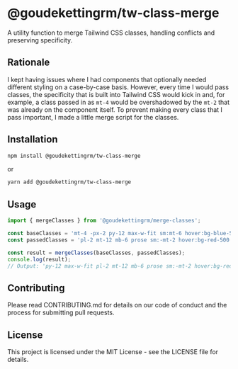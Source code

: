 # @goudekettingrm/tw-class-merge

A utility function to merge Tailwind CSS classes, handling conflicts and preserving specificity.

## Rationale

I kept having issues where I had components that optionally needed different styling on a case-by-case basis. However, every time I would pass classes, the specificity that is built into Tailwind CSS would kick in and, for example, a class passed in as `mt-4` would be overshadowed by the `mt-2` that was already on the component itself. To prevent making every class that I pass important, I made a little merge script for the classes.

## Installation

```bash
npm install @goudekettingrm/tw-class-merge
```
or
```bash
yarn add @goudekettingrm/tw-class-merge
```

## Usage

```ts
import { mergeClasses } from '@goudekettingrm/merge-classes';

const baseClasses = 'mt-4 -px-2 py-12 max-w-fit sm:mt-6 hover:bg-blue-500';
const passedClasses = 'pl-2 mt-12 mb-6 prose sm:-mt-2 hover:bg-red-500 md:px-4';

const result = mergeClasses(baseClasses, passedClasses);
console.log(result);
// Output: 'py-12 max-w-fit pl-2 mt-12 mb-6 prose sm:-mt-2 hover:bg-red-500 md:px-4 -px-2'
```

## Contributing

Please read CONTRIBUTING.md for details on our code of conduct and the process for submitting pull requests.

## License

This project is licensed under the MIT License - see the LICENSE file for details.
